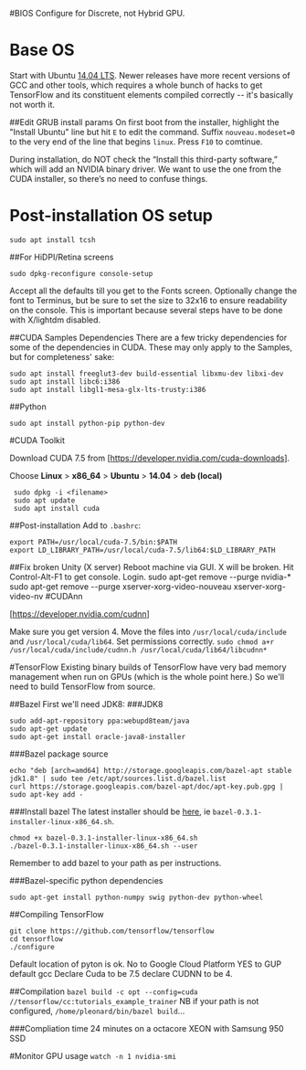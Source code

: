 #BIOS
Configure for Discrete, not Hybrid GPU.

# Base OS
Start with Ubuntu [14.04 LTS](http://releases.ubuntu.com/14.04/).  Newer releases have  more recent versions of GCC and other tools, which requires a whole bunch of hacks to get TensorFlow and its constituent elements compiled correctly -- it's basically not worth it.

##Edit GRUB install params
On first boot from the installer, highlight the "Install Ubuntu" line but hit `E` to edit the command.
Suffix `nouveau.modeset=0` to the very end of the line that begins `linux`.
Press `F10` to comtinue.


During installation, do NOT check the “Install this third-party software,” which will add an NVIDIA binary  driver. We want to use the one from the CUDA installer, so there’s no need to confuse things.

# Post-installation OS setup

`sudo apt install tcsh`

##For HiDPI/Retina screens

`sudo dpkg-reconfigure console-setup`

Accept all the defaults till you get to the Fonts screen. Optionally change the font to Terminus, but be sure to set the size to 32x16 to ensure readability on the console. This is important because several steps have to be done with X/lightdm disabled.

##CUDA Samples Dependencies
There are a few tricky dependencies for some of the dependencies in CUDA. These may only apply to the Samples, but for completeness' sake:

```
sudo apt install freeglut3-dev build-essential libxmu-dev libxi-dev
sudo apt install libc6:i386
sudo apt install libgl1-mesa-glx-lts-trusty:i386
```

##Python

`sudo apt install python-pip python-dev`


#CUDA Toolkit

Download CUDA 7.5 from [https://developer.nvidia.com/cuda-downloads].

Choose **Linux** > **x86_64** > **Ubuntu** > **14.04** > **deb (local)**

```
 sudo dpkg -i <filename>
 sudo apt update
 sudo apt install cuda
```
##Post-installation
Add to `.bashrc`:

```
export PATH=/usr/local/cuda-7.5/bin:$PATH
export LD_LIBRARY_PATH=/usr/local/cuda-7.5/lib64:$LD_LIBRARY_PATH
```

##Fix broken Unity (X server)
Reboot machine via GUI. X will be broken.
Hit Control-Alt-F1 to get console. Login.
sudo apt-get remove --purge nvidia-*
sudo apt-get remove --purge xserver-xorg-video-nouveau xserver-xorg-video-nv
#CUDAnn

[https://developer.nvidia.com/cudnn]

Make sure you get version 4.
Move the files into `/usr/local/cuda/include` and `/usr/local/cuda/lib64`.
Set permissions correctly.
`sudo chmod a+r /usr/local/cuda/include/cudnn.h /usr/local/cuda/lib64/libcudnn*`

#TensorFlow
Existing binary builds of TensorFlow have very bad memory management when run on GPUs (which is the whole point here.) So we'll need to build TensorFlow from source.


##Bazel
First we'll need JDK8:
###JDK8
```
sudo add-apt-repository ppa:webupd8team/java
sudo apt-get update
sudo apt-get install oracle-java8-installer
```
###Bazel package source
```
echo "deb [arch=amd64] http://storage.googleapis.com/bazel-apt stable jdk1.8" | sudo tee /etc/apt/sources.list.d/bazel.list
curl https://storage.googleapis.com/bazel-apt/doc/apt-key.pub.gpg | sudo apt-key add -
```
###Install bazel
The latest installer should be [here](https://github.com/bazelbuild/bazel/releases), ie `bazel-0.3.1-installer-linux-x86_64.sh`.

```
chmod +x bazel-0.3.1-installer-linux-x86_64.sh
./bazel-0.3.1-installer-linux-x86_64.sh --user
```
Remember to add bazel to your path as per instructions.

###Bazel-specific python dependencies

`sudo apt-get install python-numpy swig python-dev python-wheel`

##Compiling TensorFlow

```
git clone https://github.com/tensorflow/tensorflow
cd tensorflow
./configure
```
Default location of pyton is ok.
No to Google Cloud Platform
YES to GUP
default gcc
Declare Cuda to be 7.5
declare CUDNN to be 4.

##Compilation
`bazel build -c opt --config=cuda //tensorflow/cc:tutorials_example_trainer`
NB if your path is not configured, `/home/pleonard/bin/bazel build`...

###Compliation time
24 minutes on a octacore XEON with Samsung 950 SSD

#Monitor GPU usage
`watch -n 1 nvidia-smi`

